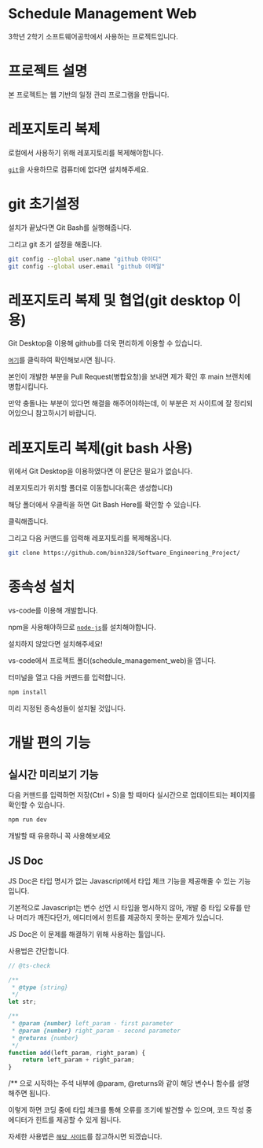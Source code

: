 # Schedule Management Web

3학년 2학기 소프트웨어공학에서 사용하는 프로젝트입니다.

# 프로젝트 설명

본 프로젝트는 웹 기반의 일정 관리 프로그램을 만듭니다.

# 레포지토리 복제

로컬에서 사용하기 위해 레포지토리를 복제해야합니다.

[`git`](https://git-scm.com/download/win)을 사용하므로 컴퓨터에 없다면 설치해주세요.

# git 초기설정

설치가 끝났다면 Git Bash를 실행해줍니다.

그리고 git 초기 설정을 해줍니다.

```bash
git config --global user.name "github 아이디"
git config --global user.email "github 이메일"
```
# 레포지토리 복제 및 협업(git desktop 이용)

Git Desktop을 이용해 github를 더욱 편리하게 이용할 수 있습니다.

[`여기`](https://eunyoe.tistory.com/m/210)를 클릭하여 확인해보시면 됩니다.

본인이 개발한 부분을 Pull Request(병합요청)을 보내면 제가 확인 후 main 브랜치에 병합시킵니다.

만약 충돌나는 부분이 있다면 해결을 해주어야하는데, 이 부분은 저 사이트에 잘 정리되어있으니 참고하시기 바랍니다.


# 레포지토리 복제(git bash 사용)

위에서 Git Desktop을 이용하였다면 이 문단은 필요가 없습니다.

레포지토리가 위치할 폴더로 이동합니다(혹은 생성합니다)

해당 폴더에서 우클릭을 하면 Git Bash Here를 확인할 수 있습니다.

클릭해줍니다.

그리고 다음 커맨드를 입력해 레포지토리를 복제해옵니다.

```bash
git clone https://github.com/binn328/Software_Engineering_Project/
```


# 종속성 설치

vs-code를 이용해 개발합니다.

npm을 사용해야하므로 [`node-js`](https://nodejs.org/ko/download)를 설치해야합니다.

설치하지 않았다면 설치해주세요!

vs-code에서 프로젝트 폴더(schedule_management_web)을 엽니다.

터미널을 열고 다음 커맨드를 입력합니다.

```bash
npm install
```

미리 지정된 종속성들이 설치될 것입니다.

# 개발 편의 기능

## 실시간 미리보기 기능

다음 커맨드를 입력하면 저장(Ctrl + S)을 할 때마다 실시간으로 업데이트되는 페이지를 확인할 수 있습니다.

```bash
npm run dev
```

개발할 때 유용하니 꼭 사용해보세요

## JS Doc

JS Doc은 타입 명시가 없는 Javascript에서 타입 체크 기능을 제공해줄 수 있는 기능입니다.

기본적으로 Javascript는 변수 선언 시 타입을 명시하지 않아, 개발 중 타입 오류를 만나 머리가 깨진다던가, 에디터에서 힌트를 제공하지 못하는 문제가 있습니다.

JS Doc은 이 문제를 해결하기 위해 사용하는 툴입니다.

사용법은 간단합니다.

```javascript
// @ts-check

/** 
 * @type {string}
 */
let str;

/**
 * @param {number} left_param - first parameter
 * @param {number} right_param - second parameter
 * @returns {number}
 */
function add(left_param, right_param) {
    return left_param + right_param;
}
```

/** 으로 시작하는 주석 내부에 @param, @returns와 같이 해당 변수나 함수를 설명해주면 됩니다.

이렇게 하면 코딩 중에 타입 체크를 통해 오류를 조기에 발견할 수 있으며, 코드 작성 중 에디터가 힌트를 제공할 수 있게 됩니다.

자세한 사용법은 [`해당 사이트`](https://poiemaweb.com/jsdoc-type-hint)를 참고하시면 되겠습니다.